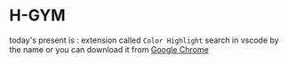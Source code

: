 # H-GYM

today's present is :  extension called `Color Highlight` search in vscode by the name  or you can download it from [Google Chrome](https://marketplace.visualstudio.com/items?itemName=naumovs.color-highlight)



